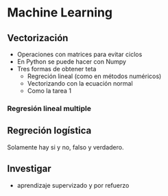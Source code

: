 # Machine Learning


## Vectorización
- Operaciones con matrices para evitar ciclos
- En Python se puede hacer con Numpy
- Tres formas de obtener teta
  * Regreción lineal (como en métodos numéricos)
  * Vectorizando con la ecuación normal
  * Como la tarea 1

### Regresión lineal multiple

## Regreción logística
Solamente hay si y no, falso y verdadero.





## Investigar
- aprendizaje supervizado y por refuerzo
